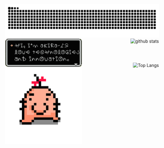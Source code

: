 <picture>
  <source media="(prefers-color-scheme: dark)" srcset="https://raw.githubusercontent.com/akira-19/akira-19/main/assets/snake-dark.svg">
  <source media="(prefers-color-scheme: light)" srcset="https://raw.githubusercontent.com/akira-19/akira-19/main/assets/snake.svg">
  <img alt="github contribution grid snake animation" src="https://raw.githubusercontent.com/akira-19/akira-19/main/assets/snake.svg">
</picture>

<img class="img" width="50%" align="left" src="https://github.com/akira-19/akira-19/blob/main/assets/image.gif?raw=true" />

<div align="right">

<img alt="github stats" width="40%" src="https://github-readme-stats.vercel.app/api?username=akira-19&theme=onedark&show_icons=ture" />

</br></br>

<img alt="Top Langs" width="40%" src="https://github-readme-stats.vercel.app/api/top-langs/?username=akira-19&layout=compact&show_icons=true&theme=onedark" />

</div>
